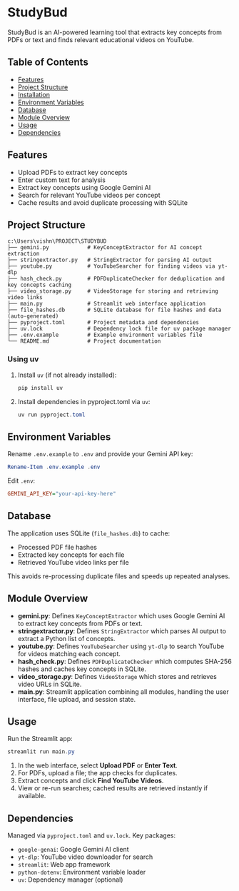 # StudyBud

StudyBud is an AI-powered learning tool that extracts key concepts from PDFs or text and finds relevant educational videos on YouTube.

## Table of Contents

- [Features](#features)
- [Project Structure](#project-structure)
- [Installation](#installation)
- [Environment Variables](#environment-variables)
- [Database](#database)
- [Module Overview](#module-overview)
- [Usage](#usage)
- [Dependencies](#dependencies)

## Features

- Upload PDFs to extract key concepts
- Enter custom text for analysis
- Extract key concepts using Google Gemini AI
- Search for relevant YouTube videos per concept
- Cache results and avoid duplicate processing with SQLite

## Project Structure

```text
c:\Users\vishn\PROJECT\STUDYBUD
├── gemini.py            # KeyConceptExtractor for AI concept extraction
├── stringextractor.py   # StringExtractor for parsing AI output
├── youtube.py           # YouTubeSearcher for finding videos via yt-dlp
├── hash_check.py        # PDFDuplicateChecker for deduplication and key concepts caching
├── video_storage.py     # VideoStorage for storing and retrieving video links
├── main.py              # Streamlit web interface application
├── file_hashes.db       # SQLite database for file hashes and data (auto-generated)
├── pyproject.toml       # Project metadata and dependencies
├── uv.lock              # Dependency lock file for uv package manager
├── .env.example         # Example environment variables file
└── README.md            # Project documentation
```




### Using uv

1. Install `uv` (if not already installed):
   ```powershell
   pip install uv

   ```
2. Install dependencies in pyproject.toml via `uv`:
   ```powershell
   uv run pyproject.toml
   ```

## Environment Variables

Rename `.env.example` to `.env` and provide your Gemini API key:

```powershell
Rename-Item .env.example .env
```

Edit `.env`:

```ini
GEMINI_API_KEY="your-api-key-here"
```

## Database

The application uses SQLite (`file_hashes.db`) to cache:
- Processed PDF file hashes
- Extracted key concepts for each file
- Retrieved YouTube video links per file

This avoids re-processing duplicate files and speeds up repeated analyses.

## Module Overview

- **gemini.py**: Defines `KeyConceptExtractor` which uses Google Gemini AI to extract key concepts from PDFs or text.
- **stringextractor.py**: Defines `StringExtractor` which parses AI output to extract a Python list of concepts.
- **youtube.py**: Defines `YouTubeSearcher` using `yt-dlp` to search YouTube for videos matching each concept.
- **hash_check.py**: Defines `PDFDuplicateChecker` which computes SHA-256 hashes and caches key concepts in SQLite.
- **video_storage.py**: Defines `VideoStorage` which stores and retrieves video URLs in SQLite.
- **main.py**: Streamlit application combining all modules, handling the user interface, file upload, and session state.

## Usage

Run the Streamlit app:

```powershell
streamlit run main.py
```

1. In the web interface, select **Upload PDF** or **Enter Text**.
2. For PDFs, upload a file; the app checks for duplicates.
3. Extract concepts and click **Find YouTube Videos**.
4. View or re-run searches; cached results are retrieved instantly if available.

## Dependencies

Managed via `pyproject.toml` and `uv.lock`. Key packages:
- `google-genai`: Google Gemini AI client
- `yt-dlp`: YouTube video downloader for search
- `streamlit`: Web app framework
- `python-dotenv`: Environment variable loader
- `uv`: Dependency manager (optional)